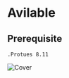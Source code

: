 # Avilable
## Prerequisite
    .Protues 8.11

![Cover](https://github.com/mostafa01639/Avilable/blob/main/Kit_V1/Kit.PNG)

